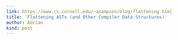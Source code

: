 ```yaml
---
link: https://www.cs.cornell.edu/~asampson/blog/flattening.html
title: 'Flattening ASTs (and Other Compiler Data Structures)'
author: Adrian
kind: post
---
```

